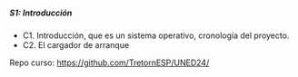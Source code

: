 ##### S1: Introducción
- C1. Introducción, que es un sistema operativo, cronología del proyecto.
- C2. El cargador de arranque

Repo curso: https://github.com/TretornESP/UNED24/